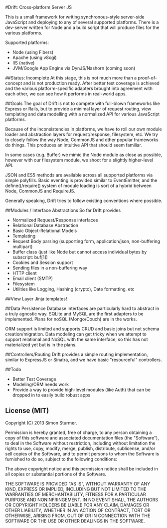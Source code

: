 #Drift: Cross-platform Server JS

This is a small framework for writing synchronous-style server-side JavaScript and deploying to any of several supported
platforms. There is a dev-server written for Node and a build script that will produce files for the
various platforms.

Supported platforms:

 * Node (using Fibers)
 * Apache (using v8cgi)
 * IIS (native)
 * JVM/Google App Engine via DynJS/Nashorn (coming soon)

##Status: Incomplete
At this stage, this is not much more than a proof-of-concept and is not production ready. After better test coverage
is achieved and the various platform-specific adapters brought into agreement with each other, we can see how it
performs in real-world apps.

##Goals
The goal of Drift is not to compete with full-blown frameworks like Express or Rails, but to provide a minimal layer
of request routing, view templating and data modelling with a normalized API for various JavaScript platforms.

Because of the inconsistencies in platforms, we have to roll our own module loader and abstraction layers for
request/response, filesystem, etc. We try to closely follow the way Node, CommonJS and other popular frameworks do
things. This produces an intuitive API that should seem familiar.

In some cases (e.g. Buffer) we mimic the Node module as close as possible, however with our filesystem module, we
shoot for a slightly higher-level API.

JSON and ES5 methods are available across all supported platforms via simple polyfills. Basic eventing is provided
similar to EventEmitter, and the define()/require() system of module loading is sort of a hybrid between Node, CommonJS
and RequireJS.

Generally speaking, Drift tries to follow existing conventions where possible.

##Modules / Interface Abstractions
So far Drift provides

 * Normalized Request/Response interfaces
 * Relational Database Abstraction
 * Basic Object-Relational Models
 * Templating
 * Request Body parsing (supporting form, application/json, non-buffering multipart)
 * Buffer class (just like Node but cannot access individual bytes by subscript: buf[1])
 * Cookies and Session support
 * Sending files in a non-buffering way
 * HTTP client
 * Email client (SMTP)
 * Filesystem
 * Utilities like Logging, Hashing (crypto), Date formatting, etc

##View Layer
Jinja templates!

##Data Persistence
Database interfaces are particularly hard to abstract in a truly agnostic way. SQLite and MySQL are the first
adapters to be implemented. Plans for noSQL (Mongo/Couch) are in the works.

ORM support is limited and supports CRUD and basic joins but not schema creation/migration. Data modeling can get
tricky when we attempt to support relational and NoSQL with the same interface, so this has not materialized yet
but is in the plans.

##Controllers/Routing
Drift provides a simple routing implementation, similar to ExpressJS or Sinatra, and we have basic "resourceful"
controllers.

##Todo

 * Better Test Coverage
 * Modeling/ORM needs work
 * Provide a way to provide high-level modules (like Auth) that can be dropped in to easily build robust apps

## License (MIT)

Copyright (C) 2013 Simon Sturmer.

Permission is hereby granted, free of charge, to any person obtaining a copy of this software and associated
documentation files (the "Software"), to deal in the Software without restriction,
including without limitation the rights to use, copy, modify, merge, publish, distribute, sublicense,
and/or sell copies of the Software, and to permit persons to whom the Software is furnished to do so,
subject to the following conditions:

The above copyright notice and this permission notice shall be included in all copies or substantial portions of the
Software.

THE SOFTWARE IS PROVIDED "AS IS", WITHOUT WARRANTY OF ANY KIND, EXPRESS OR IMPLIED,
INCLUDING BUT NOT LIMITED TO THE WARRANTIES OF MERCHANTABILITY, FITNESS FOR A PARTICULAR PURPOSE AND NONINFRINGEMENT.
IN NO EVENT SHALL THE AUTHORS OR COPYRIGHT HOLDERS BE LIABLE FOR ANY CLAIM, DAMAGES OR OTHER LIABILITY,
WHETHER IN AN ACTION OF CONTRACT, TORT OR OTHERWISE, ARISING FROM, OUT OF OR IN CONNECTION WITH THE SOFTWARE OR THE
USE OR OTHER DEALINGS IN THE SOFTWARE.
